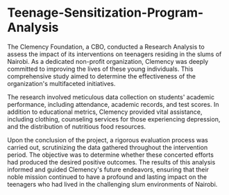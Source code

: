 # Teenage-Sensitization-Program-Analysis
The Clemency Foundation, a CBO, conducted a Research Analysis to assess the impact of its interventions on teenagers residing in the slums of Nairobi. As a dedicated non-profit organization, Clemency was deeply committed to improving the lives of these young individuals. This comprehensive study aimed to determine the effectiveness of the organization's multifaceted initiatives.

The research involved meticulous data collection on students' academic performance, including attendance, academic records, and test scores. In addition to educational metrics, Clemency provided vital assistance, including clothing, counseling services for those experiencing depression, and the distribution of nutritious food resources.

Upon the conclusion of the project, a rigorous evaluation process was carried out, scrutinizing the data gathered throughout the intervention period. The objective was to determine whether these concerted efforts had produced the desired positive outcomes. The results of this analysis informed and guided Clemency's future endeavors, ensuring that their noble mission continued to have a profound and lasting impact on the teenagers who had lived in the challenging slum environments of Nairobi.
